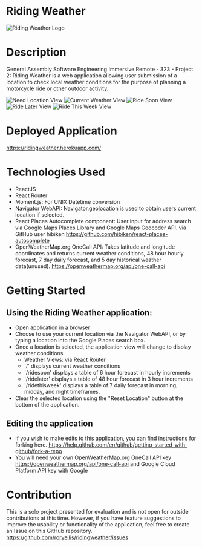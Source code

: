 # Riding Weather
![Riding Weather Logo](logo-full.png)

# Description

General Assembly Software Engineering Immersive Remote - 323 - Project 2:
Riding Weather is a web application allowing user submission of a location to check local weather conditions for the purpose of planning a motorcycle ride or other outdoor activity.

<img src="/home-needlocation.png" alt="Need Location View"/>
<img src="/home-currentweather.png" alt="Current Weather View"/>
<img src="/ridesoon.png" alt="Ride Soon View"/>
<img src="/ridelater.png" alt="Ride Later View"/>
<img src="/ridethisweek.png" alt="Ride This Week View"/>

# Deployed Application

https://ridingweather.herokuapp.com/

# Technologies Used

- ReactJS
- React Router
- Moment.js: For UNIX Datetime conversion
- Navigator WebAPI: Navigator.geolocation is used to obtain users current location if selected.
- React Places Autocomplete component: User input for address search via Google Maps Places Library and Google Maps Geocoder API. via GitHub user hibiken https://github.com/hibiken/react-places-autocomplete
- OpenWeatherMap.org OneCall API: Takes latitude and longitude coordinates and returns current weather conditions, 48 hour hourly forecast, 7 day daily forecast, and 5 day historical weather data(unused). https://openweathermap.org/api/one-call-api

# Getting Started

## Using the Riding Weather application:
- Open application in a browser
- Choose to use your current location via the Navigator WebAPI, or by typing a location into the Google Places search box.
- Once a location is selected, the application view will change to display weather conditions.
  - Weather Views: via React Router
  - '/' displays current weather conditions
  - '/ridesoon' displays a table of 6 hour forecast in hourly increments
  - '/ridelater' displays a table of 48 hour forecast in 3 hour increments
  - '/ridethisweek' displays a table of 7 daily forecast in morning, midday, and night timeframes.
- Clear the selected location using the "Reset Location" button at the bottom of the application.

## Editing the application
- If you wish to make edits to this application, you can find instructions for forking here. https://help.github.com/en/github/getting-started-with-github/fork-a-repo
- You will need your own OpenWeatherMap.org OneCall API key https://openweathermap.org/api/one-call-api and Google Cloud Platform API key with Google 


# Contribution
This is a solo project presented for evaluation and is not open for outside contributions at this time. However, if you have feature suggestions to improve the usability or functionality of the application, feel free to create an Issue on this GitHub repository. https://github.com/roryellis/ridingweather/issues 